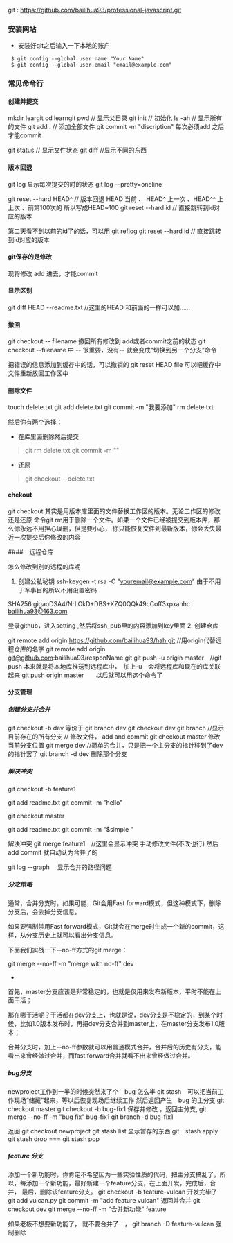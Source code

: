 git : https://github.com/bailihua93/professional-javascript.git



### 安装网站
- 安装好git之后输入一下本地的账户
```
 $ git config --global user.name "Your Name"
 $ git config --global user.email "email@example.com"
```

###  常见命令行
#### 创建并提交
mkdir leargit
cd learngit
pwd   // 显示父目录
git  init   // 初始化
ls  -ah   //  显示所有的文件
git add .  // 添加全部文件
git commit   -m  "discription"
每次必须add 之后才能commit

git status // 显示文件状态
git diff   //显示不同的东西


#### 版本回退
git log  显示每次提交的时的状态
git log --pretty=oneline

git reset --hard  HEAD^   // 版本回退   HEAD   当前   、   HEAD^ 上一次  、HEAD^^   上上次  、前第100次的 所以写成HEAD~100
git reset --hard id   // 直接跳转到id对应的版本

第二天看不到以前的id了的话，可以用
git reflog
git reset --hard id   // 直接跳转到id对应的版本

#### git保存的是修改
现将修改 add 进去，才能commit 
#### 显示区别
git diff HEAD --readme.txt   //这里的HEAD 和前面的一样可以加……
#### 撤回
git checkout  -- filename   撤回所有修改到 add或者commit之前的状态
git checkout --filename  中 --  很重要，没有-- 就会变成"切换到另一个分支"命令

把错误的信息添加到缓存中的话，可以撤销的
git  reset HEAD file 可以吧缓存中文件重新放回工作区中

#### 删除文件
touch delete.txt
git add delete.txt
git commit -m  "我要添加"
rm delete.txt

然后你有两个选择：
+ 在库里面删除然后提交 
 > git rm delete.txt
 > git commit -m ""
+ 还原
 > git checkout --delete.txt
 #### chekout 
 git checkout 其实是用版本库里面的文件替换工作区的版本。无论工作区的修改还是还原
命令git rm用于删除一个文件。如果一个文件已经被提交到版本库，那么你永远不用担心误删，但是要小心，
你只能恢复文件到最新版本，你会丢失最近一次提交后你修改的内容

####　远程仓库

 怎么修改到别的远程的库呢
1. 创建公私秘钥
ssh-keygen -t rsa -C "youremail@example.com"
由于不用于军事目的所以不用设置密码

SHA256:gigaoDSA4/NrLOkD+DBS+XZQ0QQk49cCoff3xpxahhc bailihua93@163.com

登录github，进入setting ,然后将ssh_pub里的内容添加到key里面
2. 创建仓库


git remote add origin https://github.com/bailihua93/hah.git  //用origin代替远程仓库的名字
git remote add origin git@github.com:bailihua93/responName.git
git push -u origin master　//git push 本来就是将本地库推送到远程库中，　加上-u　会将远程库和现在的库关联起来
git push origin master　　以后就可以用这个命令了


#### 分支管理
##### 创建分支并合并
git checkout -b dev 等价于 git branch dev    git checkout dev
git branch  //显示目前存在的所有分支
// 修改文件， add and commit
git checkout master   修改当前分支位置
git merge dev   //简单的合并，只是把一个主分支的指针移到了dev的指针罢了
git branch -d dev  删除那个分支

##### 解决冲突 
git checkout -b feature1
<!--修改文件并添加提交后-->
git add readme.txt
git commit -m "hello"
<!--切换到主分支-->
git checkout master
<!--在主分支上添加并修改后-->
git add readme.txt
git commit -m "$simple "

解决冲突
git merge feature1　//这里会显示冲突
手动修改文件(不改也行)
然后　add commit 就自动认为合并了的

git log --graph 　显示合并的路径问题

##### 分之策略
通常，合并分支时，如果可能，Git会用Fast forward模式，但这种模式下，删除分支后，会丢掉分支信息。

如果要强制禁用Fast forward模式，Git就会在merge时生成一个新的commit，这样，从分支历史上就可以看出分支信息。

下面我们实战一下--no-ff方式的git merge：

git merge --no-ff -m "merge with no-ff" dev


+ 
首先，master分支应该是非常稳定的，也就是仅用来发布新版本，平时不能在上面干活；

那在哪干活呢？干活都在dev分支上，也就是说，dev分支是不稳定的，到某个时候，比如1.0版本发布时，再把dev分支合并到master上，在master分支发布1.0版本；

合并分支时，加上--no-ff参数就可以用普通模式合并，合并后的历史有分支，能看出来曾经做过合并，而fast forward合并就看不出来曾经做过合并。

##### bug分支
newproject工作到一半的时候突然来了个　bug 怎么半
git stash　可以把当前工作现场“储藏”起来，等以后恢复现场后继续工作
然后返回产生　bug 的主分支
git checkout master
git checkout -b bug-fix1
保存并修改 ，返回主分支, 
git merge --no-ff -m "bug fix" bug-fix1
git branch -d bug-fix1

返回
git checkout newproject 
git stash list 显示暂存的东西
git　stash apply     git stash drop    ===   git stash pop
##### feature 分支
添加一个新功能时，你肯定不希望因为一些实验性质的代码，把主分支搞乱了，所以，每添加一个新功能，最好新建一个feature分支，在上面开发，完成后，合并，
最后，删除该feature分支。
git checkout -b feature-vulcan
开发完毕了
git add vulcan.py
git commit -m "add feature vulcan"
返回并合并
git checkout dev
git merge --no-ff -m "合并新功能" feature 

如果老板不想要新功能了， 就不要合并了　，
git branch -D feature-vulcan     强制删除